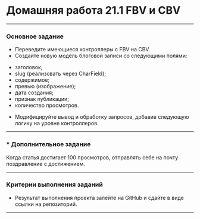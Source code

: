 # Домашняя работа 21.1 FBV и CBV
_____
### Основное задание
* Переведите имеющиеся контроллеры с FBV на CBV.
* Создайте новую модель блоговой записи со следующими полями:
- заголовок;
- slug (реализовать через CharField);
- содержимое;
- превью (изображение);
- дата создания;
- признак публикации;
- количество просмотров.
* Модифицируйте вывод и обработку запросов, добавив следующую логику на уровне контроллеров.
_____

### * Дополнительное задание

Когда статья достигает 100 просмотров, отправлять себе на почту поздравление с достижением.
______

### Критерии выполнения заданий

* Результат выполнения проекта залейте на GitHub и сдайте в виде ссылки на репозиторий.

______